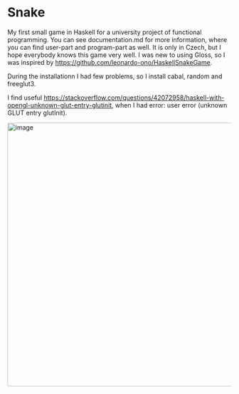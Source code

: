 # Snake
My first small game in Haskell for a university project of functional programming.
You can see documentation.md for more information, where you can find user-part and program-part as well.
It is only in Czech, but I hope everybody knows this game very well.
I was new to using Gloss, so I was inspired by https://github.com/leonardo-ono/HaskellSnakeGame.

During the installationn I had few problems, so I install cabal, random and freeglut3.

I find useful https://stackoverflow.com/questions/42072958/haskell-with-opengl-unknown-glut-entry-glutinit, when I had error: user error (unknown GLUT entry glutInit).

<img width="592" alt="image" src="https://github.com/VesnickyTrombonista/Snake/assets/96839052/bc0a285d-83eb-4d8a-b68d-c53df7099ccf">
